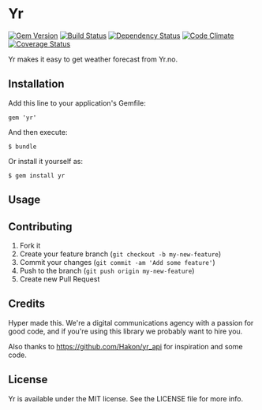 # Yr

[![Gem Version](https://img.shields.io/gem/v/yr.svg?style=flat)](https://rubygems.org/gems/yr)
[![Build Status](https://img.shields.io/travis/hyperoslo/yr.svg?style=flat)](https://travis-ci.org/hyperoslo/yr)
[![Dependency Status](https://img.shields.io/gemnasium/hyperoslo/yr.svg?style=flat)](https://gemnasium.com/hyperoslo/yr)
[![Code Climate](https://img.shields.io/codeclimate/github/hyperoslo/yr.svg?style=flat)](https://codeclimate.com/github/hyperoslo/yr)
[![Coverage Status](https://img.shields.io/coveralls/hyperoslo/yr.svg?style=flat)](https://coveralls.io/r/hyperoslo/yr)

Yr makes it easy to get weather forecast from Yr.no.

## Installation

Add this line to your application's Gemfile:

    gem 'yr'

And then execute:

    $ bundle

Or install it yourself as:

    $ gem install yr

## Usage

## Contributing

1. Fork it
2. Create your feature branch (`git checkout -b my-new-feature`)
3. Commit your changes (`git commit -am 'Add some feature'`)
4. Push to the branch (`git push origin my-new-feature`)
5. Create new Pull Request

## Credits

Hyper made this. We're a digital communications agency with a passion for good code,
and if you're using this library we probably want to hire you.

Also thanks to https://github.com/Hakon/yr_api for inspiration and some code.

## License

Yr is available under the MIT license. See the LICENSE file for more info.
